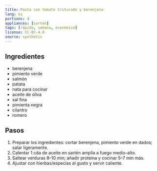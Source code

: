 ```yaml
---
title: Pasta con tomate triturado y berenjena
lang: es
portions: 4
appliances: [sartén]
tags: [rápido, semana, económico]
license: CC-BY-4.0
source: synthetic
---
```

## Ingredientes
- berenjena
- pimiento verde
- salmón
- patata
- nata para cocinar
- aceite de oliva
- sal fina
- pimienta negra
- cilantro
- romero

## Pasos
1. Preparar los ingredientes: cortar berenjena, pimiento verde en dados; salar ligeramente.
2. Calentar 1 cda de aceite en sartén amplia a fuego medio-alto.
3. Saltear verduras 8–10 min; añadir proteína y cocinar 5–7 min más.
4. Ajustar con hierbas/especias al gusto y servir caliente.
